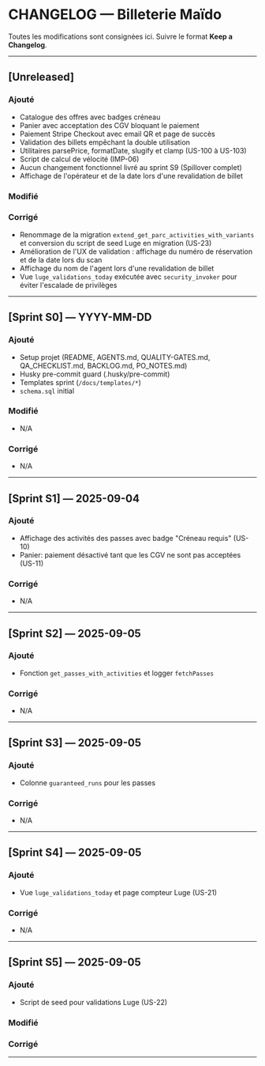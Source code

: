# CHANGELOG — Billeterie Maïdo

Toutes les modifications sont consignées ici. Suivre le format **Keep a Changelog**.

---

## \[Unreleased]

### Ajouté

- Catalogue des offres avec badges créneau
- Panier avec acceptation des CGV bloquant le paiement
- Paiement Stripe Checkout avec email QR et page de succès
- Validation des billets empêchant la double utilisation
- Utilitaires parsePrice, formatDate, slugify et clamp (US-100 à US-103)
- Script de calcul de vélocité (IMP-06)
- Aucun changement fonctionnel livré au sprint S9 (Spillover complet)
- Affichage de l'opérateur et de la date lors d'une revalidation de billet

### Modifié

### Corrigé

- Renommage de la migration `extend_get_parc_activities_with_variants` et conversion du script de seed Luge en migration (US-23)
- Amélioration de l'UX de validation : affichage du numéro de réservation et de la date lors du scan
- Affichage du nom de l'agent lors d'une revalidation de billet
- Vue `luge_validations_today` exécutée avec `security_invoker` pour éviter l'escalade de privilèges

---

## \[Sprint S0] — YYYY-MM-DD

### Ajouté

- Setup projet (README, AGENTS.md, QUALITY-GATES.md, QA_CHECKLIST.md, BACKLOG.md, PO_NOTES.md)
- Husky pre-commit guard (.husky/pre-commit)
- Templates sprint (`/docs/templates/*`)
- `schema.sql` initial

### Modifié

- N/A

### Corrigé

- N/A

---

## \[Sprint S1] — 2025-09-04

### Ajouté

- Affichage des activités des passes avec badge "Créneau requis" (US-10)
- Panier: paiement désactivé tant que les CGV ne sont pas acceptées (US-11)

### Corrigé

- N/A

---

## \[Sprint S2] — 2025-09-05

### Ajouté

- Fonction `get_passes_with_activities` et logger `fetchPasses`

### Corrigé

- N/A

---

## \[Sprint S3] — 2025-09-05

### Ajouté

- Colonne `guaranteed_runs` pour les passes

### Corrigé

- N/A

---

## \[Sprint S4] — 2025-09-05

### Ajouté

- Vue `luge_validations_today` et page compteur Luge (US-21)

### Corrigé

- N/A

---

## \[Sprint S5] — 2025-09-05

### Ajouté

- Script de seed pour validations Luge (US-22)

### Modifié

### Corrigé

---
